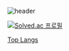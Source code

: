 ![header](https://capsule-render.vercel.app/api?type=waving&color=102336&text=HYUNWOO_LEE&fontColor=FFFFFF)

[![Solved.ac 프로필](http://mazassumnida.wtf/api/v2/generate_badge?boj=sigema0223)](https://solved.ac/sigema0223)

[Top Langs](https://github-readme-stats.vercel.app/api/top-langs/?username=sigema0223&layout=compact)
